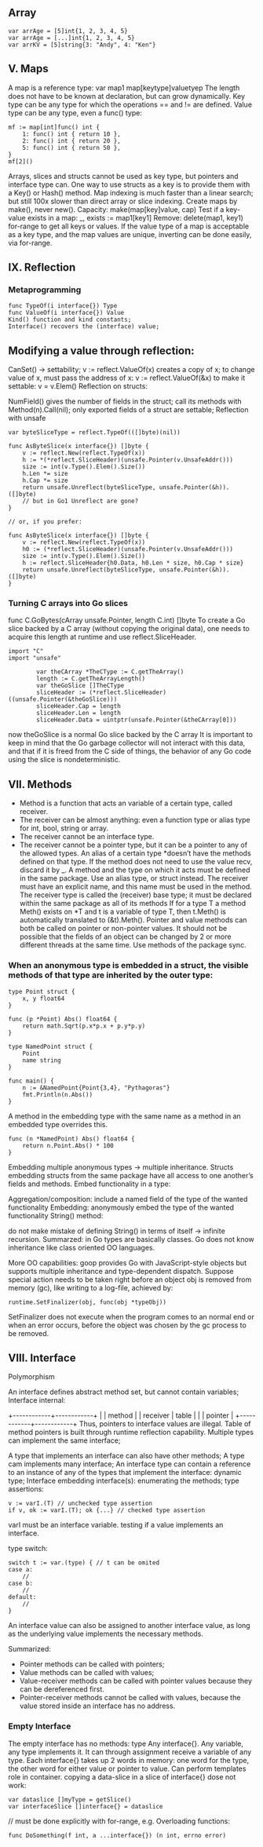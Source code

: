 ## Array

```golang
var arrAge = [5]int{1, 2, 3, 4, 5}
var arrAge = [...]int{1, 2, 3, 4, 5}
var arrKV = [5]string{3: "Andy", 4: "Ken"}
```



## V. Maps

A map is a reference type: var map1 map[keytype]valuetyep
The length does not have to be known at declaration, but can grow dynamically.
Key type can be any type for which the operations == and != are defined.
Value type can be any type, even a func() type:
```golang
mf := map[int]func() int {
    1: func() int { return 10 },
    2: func() int { return 20 },
    5: func() int { return 50 },
}
mf[2]()
```


Arrays, slices and structs cannot be used as key type, but pointers and interface type can.
One way to use structs as a key is to provide them with a Key() or Hash() method.
Map indexing is much faster than a linear search; but still 100x slower than direct array or slice indexing.
Create maps by make(), never new().
Capacity: make(map[key]value, cap)
Test if a key-value exists in a map: _, exists := map1[key1]
Remove: delete(map1, key1)
for-range to get all keys or values.
If the value type of a map is acceptable as a key type, and the map values are unique, inverting can be done easily, via for-range.



## IX. Reflection
### Metaprogramming

```
func TypeOf(i interface{}) Type
func ValueOf(i interface{}) Value
Kind() function and kind constants;
Interface() recovers the (interface) value;
```

## Modifying a value through reflection:

CanSet() -> settability;
v := reflect.ValueOf(x) creates a copy of x;
to change value of x, must pass the address of x: v := reflect.ValueOf(&x)
to make it settable: v = v.Elem()
Reflection on structs:

NumField() gives the number of fields in the struct;
call its methods with Method(n).Call(nil);
only exported fields of a struct are settable;
Reflection with unsafe

```golang
var byteSliceType = reflect.TypeOf(([]byte)(nil))

func AsByteSlice(x interface{}) []byte {
    v := reflect.New(reflect.TypeOf(x))
    h := *(*reflect.SliceHeader)(unsafe.Pointer(v.UnsafeAddr()))
    size := int(v.Type().Elem().Size())
    h.Len *= size
    h.Cap *= size
    return unsafe.Unreflect(byteSliceType, unsafe.Pointer(&h)).([]byte)
    // but in Go1 Unreflect are gone?
}

// or, if you prefer:

func AsByteSlice(x interface{}) []byte {
    v := reflect.New(reflect.TypeOf(x))
    h0 := (*reflect.SliceHeader)(unsafe.Pointer(v.UnsafeAddr()))
    size := int(v.Type().Elem().Size())
    h := reflect.SliceHeader{h0.Data, h0.Len * size, h0.Cap * size}
    return unsafe.Unreflect(byteSliceType, unsafe.Pointer(&h)).([]byte)
}
```


### Turning C arrays into Go slices


func C.GoBytes(cArray unsafe.Pointer, length C.int) []byte
To create a Go slice backed by a C array (without copying the original data), one needs to acquire this length at runtime and use reflect.SliceHeader.

```golang
import "C"
import "unsafe"

        var theCArray *TheCType := C.getTheArray()
        length := C.getTheArrayLength()
        var theGoSlice []TheCType
        sliceHeader := (*reflect.SliceHeader)((unsafe.Pointer(&theGoSlice)))
        sliceHeader.Cap = length
        sliceHeader.Len = length
        sliceHeader.Data = uintptr(unsafe.Pointer(&theCArray[0]))
```

now theGoSlice is a normal Go slice backed by the C array
It is important to keep in mind that the Go garbage collector will not interact with this data, and that if it is freed from the C side of things, the behavior of any Go code using the slice is nondeterministic.

## VII. Methods

* Method is a function that acts an variable of a certain type, called receiver.
* The receiver can be almost anything: even a function type or alias type for int, bool, string or array.
* The receiver cannot be an interface type.
* The receiver cannot be a pointer type, but it can be a pointer to any of the allowed types.
An alias of a certain type *doesn’t have the methods defined on that type.
If the method does not need to use the value recv, discard it by _.
A method and the type on which it acts must be defined in the same package. Use an alias type, or struct instead.
The receiver must have an explicit name, and this name must be used in the method.
The receiver type is called the (receiver) base type; it must be declared within the same package as all of its methods
If for a type T a method Meth() exists on *T and t is a variable of type T, then t.Meth() is automatically translated to (&t).Meth().
Pointer and value methods can both be called on pointer or non-pointer values.
It should not be possible that the fields of an object can be changed by 2 or more different threads at the same time. Use methods of the package sync.
### When an anonymous type is embedded in a struct, the visible methods of that type are inherited by the outer type:

```golang
type Point struct {
    x, y float64
}

func (p *Point) Abs() float64 {
    return math.Sqrt(p.x*p.x + p.y*p.y)
}

type NamedPoint struct {
    Point
    name string
}

func main() {
    n := &NamedPoint{Point{3,4}, "Pythagoras"}
    fmt.Println(n.Abs())
}
```

A method in the embedding type with the same name as a method in an embedded type overrides this.
```golang
func (n *NamedPoint) Abs() float64 {
    return n.Point.Abs() * 100
}
```

Embedding multiple anonymous types -> multiple inheritance.
Structs embedding structs from the same package have all access to one another’s fields and methods.
Embed functionality in a type:

Aggregation/composition: include a named field of the type of the wanted functionality
Embedding: anonymously embed the type of the wanted functionality
String() method:

do not make mistake of defining String() in terms of itself -> infinite recursion.
Summarzed: in Go types are basically classes. Go does not know inheritance like class oriented OO languages.

More OO capabilities: goop provides Go with JavaScript-style objects but supports multiple inheritance and type-dependent dispatch.
Suppose special action needs to be taken right before an object obj is removed from memory (gc), like writing to a log-file, achieved by:

```golang
runtime.SetFinalizer(obj, func(obj *typeObj))
```

SetFinalizer does not execute when the program comes to an normal end or when an error occurs, before the object was chosen by the gc process to be removed.

## VIII. Interface


Polymorphism

An interface defines abstract method set, but cannot contain variables;
Interface internal:

  +------------+------------+
  |            |   method   | 
  |  receiver  |   table    |
  |            |   pointer  |
  +------------+------------+
Thus, pointers to interface values are illegal.
Table of method pointers is built through runtime reflection capability.
Multiple types can implement the same interface;

A type that implements an interface can also have other methods;
A type cam implements many interface;
An interface type can contain a reference to an instance of any of the types that implement the interface: dynamic type;
Interface embedding interface(s): enumerating the methods;
type assertions:
```golang
v := varI.(T) // unchecked type assertion
if v, ok := varI.(T); ok {...} // checked type assertion
```

varI must be an interface variable.
testing if a value implements an interface.

type switch:

```golang
switch t := var.(type) { // t can be omited
case a:
    //
case b:
    //
default:
    //
}
```

An interface value can also be assigned to another interface value, as long as the underlying value implements the necessary methods.

Summarized:

* Pointer methods can be called with pointers;
* Value methods can be called with values;
* Value-receiver methods can be called with pointer values because they can be dereferenced first.
* Pointer-receiver methods cannot be called with values, because the value stored inside an interface has no address.

### Empty Interface

The empty interface has no methods: type Any interface{}.
Any variable, any type implements it.
It can through assignment receive a variable of any type.
Each interface{} takes up 2 words in memory: one word for the type, the other word for either value or pointer to value.
Can perform templates role in container.
copying a data-slice in a slice of interface{} dose not work:

```golang
var dataslice []myType = getSlice()
var interfaceSlice []interface{} = dataslice
```

// must be done explicitly with for-range, e.g.
Overloading functions: 
```golang
func DoSomething(f int, a ...interface{}) (n int, errno error)
```


